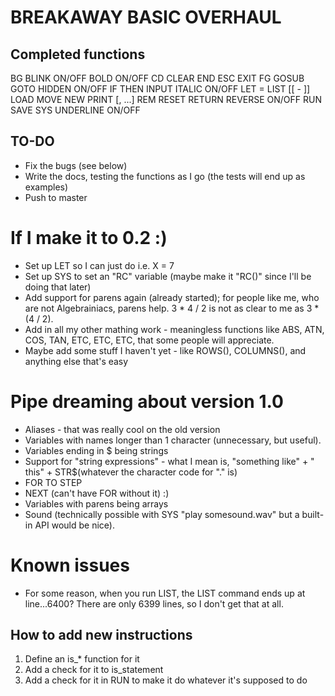 # BREAKAWAY BASIC OVERHAUL

## Completed functions

BG <expression>
BLINK ON/OFF
BOLD ON/OFF
CD <string>
CLEAR
END
ESC <string>
EXIT
FG <expression>
GOSUB <expression>
GOTO <expression>
HIDDEN ON/OFF
IF <conditions> THEN <number or statement>
INPUT <variable>
ITALIC ON/OFF
LET <variable> = <expression>
LIST [<number>[ - <number>]]
LOAD <string>
MOVE <number> <number>
NEW
PRINT <expression>[, <expression>...]
REM <comment>
RESET
RETURN
REVERSE ON/OFF
RUN
SAVE <string>
SYS <string>
UNDERLINE ON/OFF

## TO-DO

* Fix the bugs (see below)
* Write the docs, testing the functions as I go (the tests will end up as examples)
* Push to master

# If I make it to 0.2 :)

* Set up LET so I can just do i.e. X = 7
* Set up SYS to set an "RC" variable (maybe make it "RC()" since I'll be doing that later)
* Add support for parens again (already started); for people like me, who are not Algebrainiacs, parens help.  3 * 4 / 2 is not as clear to me as 3 * (4 / 2).
* Add in all my other mathing work - meaningless functions like ABS, ATN, COS, TAN, ETC, ETC, ETC, that some people will appreciate.
* Maybe add some stuff I haven't yet - like  ROWS(), COLUMNS(), and anything else that's easy

# Pipe dreaming about version 1.0

* Aliases - that was really cool on the old version
* Variables with names longer than 1 character (unnecessary, but useful).
* Variables ending in $ being strings
* Support for "string expressions" - what I mean is, "something like" + " this" + STR$(whatever the character code for "." is)
* FOR <expr> TO <expr> STEP <expression>
* NEXT (can't have FOR without it) :)
* Variables with parens being arrays
* Sound (technically possible with SYS "play somesound.wav" but a built-in API would be nice).

# Known issues

* For some reason, when you run LIST, the LIST command ends up at line...6400?  There are only 6399 lines, so I don't get that at all.


## How to add new instructions

1. Define an is_* function for it
2. Add a check for it to is_statement
3. Add a check for it in RUN to make it do whatever it's supposed to do
